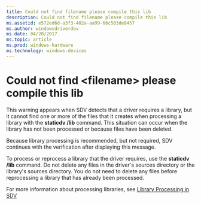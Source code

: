 ```yaml
---
title: Could not find filename please compile this lib
description: Could not find filename please compile this lib
ms.assetid: e572ed6d-a3f3-402a-aa99-66c503de8457
ms.author: windowsdriverdev
ms.date: 04/20/2017
ms.topic: article
ms.prod: windows-hardware
ms.technology: windows-devices
---
```


# Could not find &lt;filename&gt; please compile this lib


This warning appears when SDV detects that a driver requires a library, but it cannot find one or more of the files that it creates when processing a library with the **staticdv /lib** command. This situation can occur when the library has not been processed or because files have been deleted.

Because library processing is recommended, but not required, SDV continues with the verification after displaying this message.

To process or reprocess a library that the driver requires, use the **staticdv /lib** command. Do not delete any files in the driver's sources directory or the library's sources directory. You do not need to delete any files before reprocessing a library that has already been processed.

For more information about processing libraries, see [Library Processing in SDV](library-processing-in-static-driver-verifier.md)

 

 





